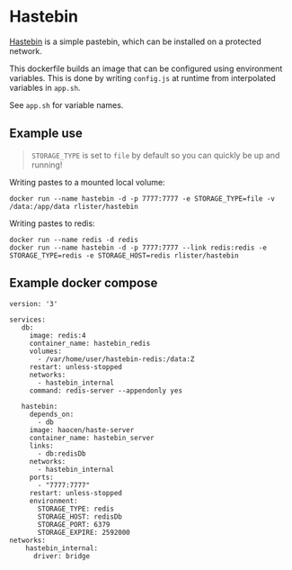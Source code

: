# Hastebin

[Hastebin](https://github.com/seejohnrun/haste-server) is a simple
pastebin, which can be installed on a protected network.

This dockerfile builds an image that can be configured using
environment variables. This is done by writing `config.js` at runtime
from interpolated variables in `app.sh`.

See `app.sh` for variable names.

## Example use

> `STORAGE_TYPE` is set to `file` by default so you can quickly be up and running!

Writing pastes to a mounted local volume:

```
docker run --name hastebin -d -p 7777:7777 -e STORAGE_TYPE=file -v /data:/app/data rlister/hastebin
```

Writing pastes to redis:

```
docker run --name redis -d redis
docker run --name hastebin -d -p 7777:7777 --link redis:redis -e STORAGE_TYPE=redis -e STORAGE_HOST=redis rlister/hastebin
```

## Example docker compose

```
version: '3'

services:
   db:
     image: redis:4
     container_name: hastebin_redis
     volumes:
       - /var/home/user/hastebin-redis:/data:Z
     restart: unless-stopped
     networks:
       - hastebin_internal
     command: redis-server --appendonly yes

   hastebin:
     depends_on:
       - db
     image: haocen/haste-server
     container_name: hastebin_server
     links:
       - db:redisDb
     networks:
       - hastebin_internal
     ports:
       - "7777:7777"
     restart: unless-stopped
     environment:
       STORAGE_TYPE: redis
       STORAGE_HOST: redisDb
       STORAGE_PORT: 6379
       STORAGE_EXPIRE: 2592000
networks:
    hastebin_internal:
      driver: bridge
```